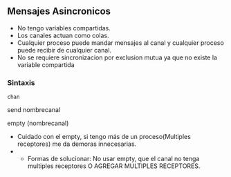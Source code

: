 ## Mensajes Asincronicos

- No tengo variables compartidas.
- Los canales actuan como colas.
- Cualquier proceso puede mandar mensajes al canal y cualquier proceso puede recibir de cualquier canal.
- No se requiere sincronizacion por exclusion mutua ya que no existe la variable compartida


### Sintaxis
```
chan
```
send nombrecanal

empty (nombrecanal) 
- Cuidado con el empty, si tengo más de un proceso(Multiples receptores) me da demoras innecesarias.
- - Formas de solucionar: No usar empty, que el canal no tenga multiples receptores O AGREGAR MULTIPLES RECEPTORES.
